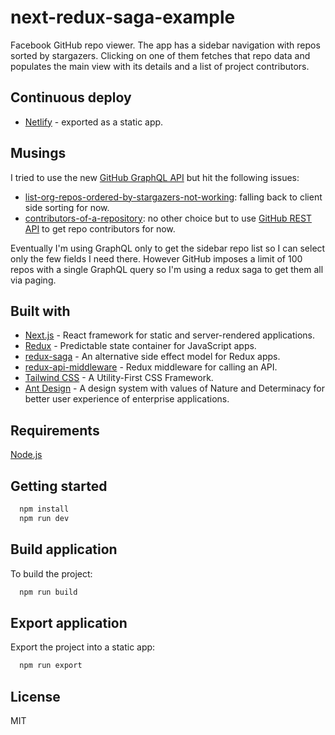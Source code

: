 # next-redux-saga-example

Facebook GitHub repo viewer. The app has a sidebar navigation with repos sorted by stargazers. Clicking on one of them fetches that repo data and populates the main view with its details and a list of project contributors.

## Continuous deploy

- [Netlify](https://musing-joliot-fef599.netlify.com/) - exported as a static app.

## Musings

I tried to use the new [GitHub GraphQL API](https://developer.github.com/v4/) but hit the following issues:

- [list-org-repos-ordered-by-stargazers-not-working](https://platform.github.community/t/list-org-repos-ordered-by-stargazers-not-working/7505): falling back to client side sorting for now.
- [contributors-of-a-repository](https://platform.github.community/t/contributors-of-a-repository/3680/11): no other choice but to use [GitHub REST API](https://developer.github.com/v3/) to get repo contributors for now.

Eventually I'm using GraphQL only to get the sidebar repo list so I can select only the few fields I need there. However GitHub imposes a limit of 100 repos with a single GraphQL query so I'm using a redux saga to get them all via paging.

## Built with

- [Next.js](https://nextjs.org/) - React framework for static and server-rendered applications.
- [Redux](https://redux.js.org/) - Predictable state container for JavaScript apps.
- [redux-saga](https://github.com/redux-saga/redux-saga) - An alternative side effect model for Redux apps.
- [redux-api-middleware](https://github.com/agraboso/redux-api-middleware) - Redux middleware for calling an API.
- [Tailwind CSS](https://tailwindcss.com/) - A Utility-First CSS Framework.
- [Ant Design](https://ant.design/) - A design system with values of Nature and Determinacy for better user experience of enterprise applications.

## Requirements

[Node.js](https://nodejs.org/en/)

## Getting started

```bash
  npm install
  npm run dev
```

## Build application

To build the project:

```bash
  npm run build
```

## Export application

Export the project into a static app:

```bash
  npm run export
```

## License

MIT
